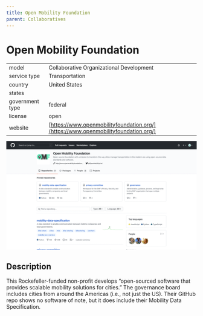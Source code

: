 ```yaml
---
title: Open Mobility Foundation
parent: Collaboratives
---
```


# Open Mobility Foundation

|                   |                                          |
|:------------------|:-----------------------------------------|
| model             | Collaborative Organizational Development
| service type      | Transportation
| country           | United States
| states            | 
| government type   | federal
| license           | open
| website           | [https://www.openmobilityfoundation.org/](https://www.openmobilityfoundation.org/)

![omf screenshot](images/omf.png)

## Description
This Rockefeller-funded non-profit develops “open-sourced software that provides scalable mobility solutions for cities.” The governance board includes cities from around the Americas (i.e., not just the US). Their GitHub repo shows no software of note, but it does include their Mobility Data Specification.
